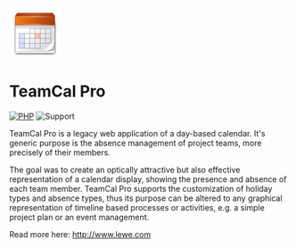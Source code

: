 ![TeamCal Pro](https://github.com/glewe/teamcal-pro/raw/master/src/img/Calendar-icon-96.png)
# TeamCal Pro
[![PHP](https://img.shields.io/badge/Language-PHP-8892BF.svg)](https://www.php.net/)
![Support](https://img.shields.io/badge/Support-End%20of%20life-important.svg)

TeamCal Pro is a legacy web application of a day-based calendar. It's generic purpose is the absence management of project teams, more precisely of their members.

The goal was to create an optically attractive but also effective representation of a calendar display, showing the presence and absence of each team member. TeamCal Pro supports the customization of holiday types and absence types, thus its purpose can be altered to any graphical representation of timeline based processes or activities, e.g. a simple project plan or an event management.

Read more here: http://www.lewe.com
